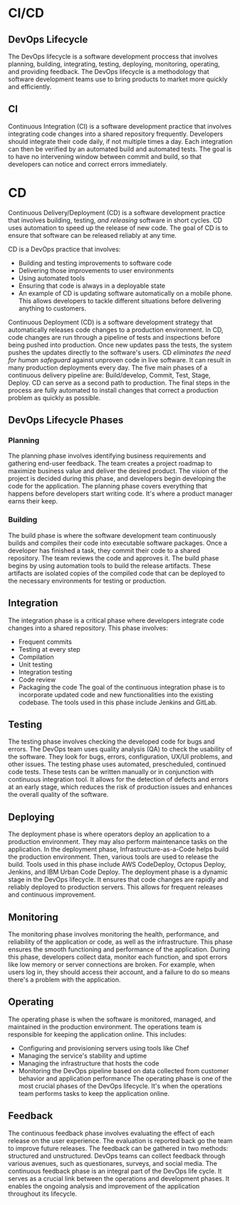 # CI/CD

## DevOps Lifecycle
The DevOps lifecycle is a software development proccess that involves planning, building, integrating, testing, deploying, monitoring, operating, and providing feedback. The DevOps lifecycle is a methodology that software development teams use to bring products to market more quickly and efficiently.

## CI
Continuous Integration (CI) is a software development practice that involves integrating code changes into a shared repository frequently. Developers should integrate their code daily, if not multiple times a day. Each integration can then be verified by an automated build and automated tests. The goal is to have no intervening window between commit and build, so that developers can notice and correct errors immediately.

# CD
Continuous Delivery/Deployment (CD) is a software development practice that involves building, testing, *and releasing* software in short cycles. CD uses automation to speed up the release of new code. The goal of CD is to ensure that software can be released reliably at any time.

CD is a DevOps practice that involves:
- Building and testing improvements to software code
- Delivering those improvements to user environments
- Using automated tools
- Ensuring that code is always in a deployable state
- An example of CD is updating software automatically on a mobile phone. This allows developers to tackle different situations before delivering anything to customers.

Continuous Deployment (CD) is a software development strategy that automatically releases code changes to a production environment. In CD, code changes are run through a pipeline of tests and inspections before being pushed into production. Once new updates pass the tests, the system pushes the updates directly to the software's users.
CD *eliminates the need for human safeguard* against unproven code in live software. It can result in many production deployments every day.
The five main phases of a continuous delivery pipeline are: Build/develop, Commit, Test, Stage, Deploy.
CD can serve as a second path to production. The final steps in the process are fully automated to install changes that correct a production problem as quickly as possible.


## DevOps Lifecycle Phases

### Planning
The planning phase involves identifying business requirements and gathering end-user feedback. The team creates a project roadmap to maximize business value and deliver the desired product. The vision of the project is decided during this phase, and developers begin developing the code for the application. The planning phase covers everything that happens before developers start writing code. It's where a product manager earns their keep.

### Building
The build phase is where the software development team continuously builds and compiles their code into executable software packages. Once a developer has finished a task, they commit their code to a shared repository. The team reviews the code and approves it. The build phase begins by using automation tools to build the release artifacts. These artifacts are isolated copies of the compiled code that can be deployed to the necessary environments for testing or production.

## Integration
The integration phase is a critical phase where developers integrate code changes into a shared repository. This phase involves:
- Frequent commits
- Testing at every step
- Compilation
- Unit testing
- Integration testing
- Code review
- Packaging the code
The goal of the continuous integration phase is to incorporate updated code and new functionalities into the existing codebase. The tools used in this phase include Jenkins and GitLab.

## Testing
The testing phase involves checking the developed code for bugs and errors. The DevOps team uses quality analysis (QA) to check the usability of the software. They look for bugs, errors, configuration, UX/UI problems, and other issues.
The testing phase uses automated, prescheduled, continued code tests. These tests can be written manually or in conjunction with continuous integration tool.
It allows for the detection of defects and errors at an early stage, which reduces the risk of production issues and enhances the overall quality of the software.

## Deploying
The deployment phase is where operators deploy an application to a production environment. They may also perform maintenance tasks on the application.
In the deployment phase, Infrastructure-as-a-Code helps build the production environment. Then, various tools are used to release the build. Tools used in this phase include AWS CodeDeploy, Octopus Deploy, Jenkins, and IBM Urban Code Deploy.
The deployment phase is a dynamic stage in the DevOps lifecycle. It ensures that code changes are rapidly and reliably deployed to production servers. This allows for frequent releases and continuous improvement.  

## Monitoring
The monitoring phase involves monitoring the health, performance, and reliability of the application or code, as well as the infrastructure. This phase ensures the smooth functioning and performance of the application.
During this phase, developers collect data, monitor each function, and spot errors like low memory or server connections are broken. For example, when users log in, they should access their account, and a failure to do so means there's a problem with the application.

## Operating
The operating phase is when the software is monitored, managed, and maintained in the production environment. The operations team is responsible for keeping the application online. This includes:
- Configuring and provisioning servers using tools like Chef
- Managing the service's stability and uptime
- Managing the infrastructure that hosts the code
- Monitoring the DevOps pipeline based on data collected from customer behavior and application performance
The operating phase is one of the most crucial phases of the DevOps lifecycle. It's when the operations team performs tasks to keep the application online. 

## Feedback
The continuous feedback phase involves evaluating the effect of each release on the user experience. The evaluation is reported back go the team to improve future releases. The feedback can be gathered in two methods: structured and unstructured. DevOps teams can collect feedback through various avenues, such as questionares, surveys, and social media. The continuous feedback phase is an integral part of the DevOps life cycle. It serves as a crucial link between the operations and development phases. It enables the ongoing analysis and improvement of the application throughout its lifecycle.


